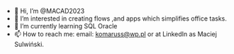 - 👋 Hi, I’m @MACAD2023
- 👀 I’m interested in creating flows ,and apps which simplifies office tasks.
- 🌱 I’m currently learning SQL Oracle
- 📫 How to reach me: email: komaruss@wp.pl or at LinkedIn as Maciej Sulwiński.

<!---
MACAD2023/MACAD2023 is a ✨ special ✨ repository because its `README.md` (this file) appears on your GitHub profile.
You can click the Preview link to take a look at your changes.
--->
